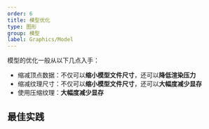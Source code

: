 ```yaml
---
order: 6
title: 模型优化
type: 图形
group: 模型
label: Graphics/Model
---
```


模型的优化一般从以下几点入手：

- 缩减顶点数据：不仅可以**缩小模型文件尺寸**，还可以**降低渲染压力**
- 缩减纹理尺寸：不仅可以**缩小模型文件尺寸**，还可以**大幅度减少显存**
- 使用压缩纹理：**大幅度减少显存**

## 最佳实践

